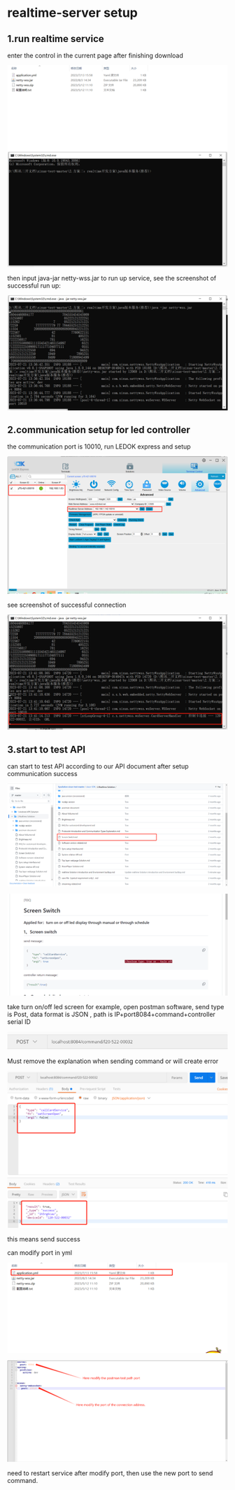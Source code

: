 # realtime-server setup

## 1.run realtime service

enter the control in the current page after finishing download

![](https://github.com/gg146/Sysolution-xixun-test/blob/master/xixun-SDK/2.Realtime%20Solution/java%20version%20(recommend)/image/1.png)
![](https://github.com/gg146/Sysolution-xixun-test/blob/master/xixun-SDK/2.Realtime%20Solution/java%20version%20(recommend)/image/2.png)

then input java-jar netty-wss.jar to run up service, see the screenshot of successful run up:

![image-20230721133702287](https://github.com/gg146/Sysolution-xixun-test/blob/master/xixun-SDK/2.Realtime%20Solution/java%20version%20(recommend)/image/3.png)

## 2.communication setup for led controller

the communication port is 10010, run LEDOK express and setup 

![image-20230912143629803](https://github.com/gg146/Sysolution-xixun-test/blob/master/xixun-SDK/2.Realtime%20Solution/java%20version%20(recommend)/image/4.png)

see screenshot of successful connection 

![image-20230721134136221](https://github.com/gg146/Sysolution-xixun-test/blob/master/xixun-SDK/2.Realtime%20Solution/java%20version%20(recommend)/image/5.png)

## 3.start to test API

can start to test API according to our API document after setup communication success

![image-20230912143820899](https://github.com/gg146/Sysolution-xixun-test/blob/master/xixun-SDK/2.Realtime%20Solution/java%20version%20(recommend)/image/6.png)

![image-20230912143852031](https://github.com/gg146/Sysolution-xixun-test/blob/master/xixun-SDK/2.Realtime%20Solution/java%20version%20(recommend)/image/7.png)

take turn on/off led screen for example, open postman software, send type is Post, data format is JSON , path is IP+port8084+command+controller serial ID  

![image-20230721135252465](https://github.com/gg146/Sysolution-xixun-test/blob/master/xixun-SDK/2.Realtime%20Solution/java%20version%20(recommend)/image/8.png)



Must remove the explanation when sending command or will create error 

![image-20230721135422524](https://github.com/gg146/Sysolution-xixun-test/blob/master/xixun-SDK/2.Realtime%20Solution/java%20version%20(recommend)/image/9.png)

this means send success



can modify port in yml 

![image-20230721154733583](https://github.com/gg146/Sysolution-xixun-test/blob/master/xixun-SDK/2.Realtime%20Solution/java%20version%20(recommend)/image/10.png)

![image-20230912144816038](https://github.com/gg146/Sysolution-xixun-test/blob/master/xixun-SDK/2.Realtime%20Solution/java%20version%20(recommend)/image/11.png)

need to restart service after modify port, then use the new port to send command. 
